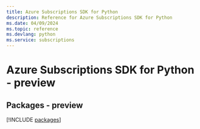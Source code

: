 ```yaml
---
title: Azure Subscriptions SDK for Python
description: Reference for Azure Subscriptions SDK for Python
ms.date: 04/09/2024
ms.topic: reference
ms.devlang: python
ms.service: subscriptions
---
```

# Azure Subscriptions SDK for Python - preview
## Packages - preview
[!INCLUDE [packages](subscriptions-index.md)]
